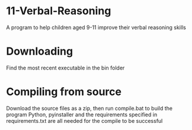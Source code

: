 # 11-Verbal-Reasoning
A program to help children aged 9-11 improve their verbal reasoning skills

# Downloading
Find the most recent executable in the bin folder

# Compiling from source
Download the source files as a zip, then run compile.bat to build the program
Python, pyinstaller and the requirements specified in requirements.txt are all needed for the compile to be successful
